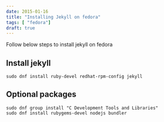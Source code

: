 ```yaml
---
date: 2015-01-16
title: "Installing Jekyll on fedora"
tags: [ "fedora"]
draft: true
---
```


Follow below steps to install jekyll on fedora

## Install jekyll
```
sudo dnf install ruby-devel redhat-rpm-config jekyll
```
## Optional packages
```
sudo dnf group install "C Development Tools and Libraries"
sudo dnf install rubygems-devel nodejs bundler
```

